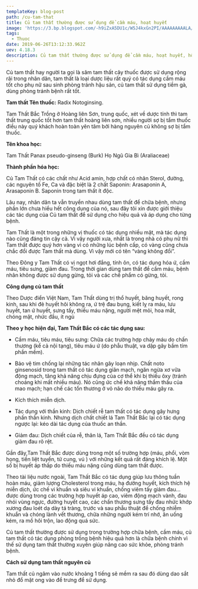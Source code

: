 ```yaml
---
templateKey: blog-post
path: /cu-tam-that
title: Củ tam thất thường được sử dụng để cầm máu, hoạt huyết
image: 'https://3.bp.blogspot.com/-h9iZxA5DU1c/W5J4kxGn2PI/AAAAAAAAALA/FmvIIgyI53AbIYQpXnLmtk9M65ls6L70gCLcBGAs/s1600/Tam-that-bac.jpg' 
tags:
  - Thuoc
date: 2019-06-26T13:12:33.962Z
uev: 4.18.3
description: Củ tam thất thường được sử dụng để cầm máu, hoạt huyết, hỗ trợ bệnh ung thư, chữa đau nhức hiệu quả.
---
```


Củ tam thất hay người ta gọi là sâm tam thất cây thuốc được sử dụng rộng rãi trong nhân dân, tam thất là loại dược liệu rất quý có tác dụng cầm máu tốt cho phụ nữ sau sinh phòng tránh hậu sản, củ tam thất sử dụng tiềm gà, dùng phòng tránh bệnh rất tốt.

**Tam thất Tên thuốc:** Radix Notoginsing.

Tam Thất Bắc Trồng ở Hoàng liên Sơn, trung quốc,  xét về dược tính thì tam thất trung quốc tốt hơn tam thất hoàng liên sơn, nhiều người sợ bị tẩm thuốc điều này quý khách hoàn toàn yên tâm bởi hàng nguyên củ không sợ bị tẩm thuốc.

**Tên khoa học:**

Tam Thất Panax pseudo-ginseng (Burk) Họ Ngũ Gia Bì (Araliaceae)

**Thành phần hóa học:**

Củ Tam Thất có các chất như Acid amin, hợp chất có nhân Sterol, đường, các nguyên tố Fe, Ca và đặc biệt là 2 chất Saponin: Arasaponin A, Arasaponin B. Saponin trong tam thất ít độc.

Lâu nay, nhân dân ta vẫn truyền nhau dùng tam thất để chữa bệnh, nhưng phần lớn chưa hiểu hết công dụng của nó, sau đây tôi xin được giới thiệu các tác dụng của Củ tam thất để sử dụng cho hiệu quả và áp dụng cho từng bệnh.

Tam Thất  là một trong những vị thuốc có tác dụng nhiều mặt, mà tác dụng nào cũng đáng tin cậy cả. Vì vậy người xưa, nhất là trong nhà có phụ nữ thì Tam thất được quý hơn vàng vì có những lúc bệnh cấp, có vàng cũng chưa chắc đổi được Tam thất mà dùng. Vì vậy mới có tên “vàng không đổi”.

Theo Đông y Tam Thất có vị ngọt hơi đắng, tính ôn, có tác dụng hóa ứ, cầm máu, tiêu sưng, giảm đau. Trong thời gian dùng tam thất để cầm máu, bệnh nhân không được sử dụng gừng, tỏi và các chế phẩm có gừng, tỏi.

**Công dụng củ tam thất**

Theo Dược điển Việt Nam, Tam Thất   dùng trị thổ huyết, băng huyết, rong kinh, sau khi đẻ huyết hôi không ra, ứ trệ đau bụng, kiết lỵ ra máu, lưu huyết, tan ứ huyết, sưng tấy, thiếu máu nặng, người mệt mỏi, hoa mắt, chóng mặt, nhức đầu, ít ngủ

**Theo y học hiện đại, Tam Thất Bắc có các tác dụng sau:**

- Cầm máu, tiêu máu, tiêu sưng: Chữa các trường hợp chảy máu do chấn thương (kể cả nội tạng), tiêu máu ứ (do phẫu thuật, va dập gây bầm tím phần mềm).

- Bảo vệ tim chống lại những tác nhân gây loạn nhịp. Chất noto ginsenosid trong tam thất có tác dụng giãn mạch, ngăn ngừa xơ vữa động mạch, tăng khả năng chịu đựng của cơ thể khi bị thiếu ôxy (tránh choáng khi mất nhiều máu). Nó cũng ức chế khả năng thẩm thấu của mao mạch; hạn chế các tổn thương ở vỏ não do thiếu máu gây ra.

- Kích thích miễn dịch.

- Tác dụng với thần kinh: Dịch chiết rễ tam thất có tác dụng gây hưng phấn thần kinh. Nhưng dịch chất chiết lá Tam Thất Bắc  lại có tác dụng ngược lại: kéo dài tác dụng của thuốc an thần.

- Giảm đau: Dịch chiết của rễ, thân lá, Tam Thất Bắc  đều có tác dụng giảm đau rõ rệt.

Gần đây,Tam Thất Bắc  được dùng trong một số trường hợp (máu, phổi, vòm họng, tiền liệt tuyến, tử cung, vú ) với những kết quả rất đáng khích lệ. Một số bị huyết áp thấp do thiếu máu nặng cũng dùng tam thất được.

Theo tài liệu nước ngoài, Tam Thất Bắc  có tác dụng giúp lưu thông tuần hoàn máu, giảm lượng Cholesterol trong máu, hạ đường huyết, kích thích hệ miễn dịch, ức chế vi khuẩn và siêu vi khuẩn, chống viêm tấy giảm đau… được dùng trong các trường hợp huyết áp cao, viêm động mạch vành, đau nhói vùng ngực, đường huyết cao, các chấn thương sưng tấy đau nhức khớp xương đau loét dạ dày tá tràng, trước và sau phẫu thuật để chống nhiễm khuẩn và chóng lành vết thương, chữa những người kém trí nhớ, ăn uống kém, ra mồ hôi trộn, lao động quá sức.

Củ tam thất thường được sử dụng trong trường hợp chữa bệnh, cầm máu, củ tam thất có tác dụng phòng trống bệnh hiệu quả hơn là chữa bệnh chính vì thế sử dụng tam thất thường xuyên giúp nâng cao sức khỏe, phòng tránh bệnh.

**Cách sử dụng tam thất nguyên củ**

Tam thất củ ngâm vào nước khoảng 1 tiếng sẽ mềm ra sau đó dùng dao sắt nhỏ đổ mật ong vào để trưng để sử dụng.